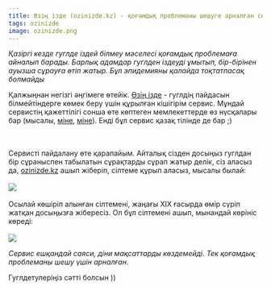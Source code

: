 ```yaml
---
title: Өзің ізде (ozinizde.kz) - қоғамдық проблеманы шешуге арналған сервис
tags: ozinizde
image: ozinizde.png
---
```


<em>Қазіргі кезде гуглде іздей білмеу мәселесі қоғамдық проблемаға айналып барады. Барлық адамдар гуглден іздеуді ұмытып, бір-бірінен ауызша сұрауға өтіп жатыр. Бұл эпидемияны қалайда тоқтатпасақ болмайды</em>

Қалжыңнан негізгі әңгімеге өтейік. <a rel="nofollow" href="http://ozinizde.kz">Өзің ізде</a> - гуглдің пайдасын білмейтіндерге көмек беру үшін құрылған кішігірім сервис. Мұндай сервистің қажеттілігі сонша өте көптеген мемлекеттерде өз нүсқалары бар (мысалы, <a rel="nofollow" href="http://lmgtfy.com/">міне</a>, <a rel="nofollow" href="http://pogugli.com/">міне</a>). Енді бұл сервис қазақ тілінде де бар ;)<br>
<a rel="nofollow" name="cut"></a> <br>
<br>

Сервисті пайдалану өте қарапайым. Айталық сізден досыңыз гуглдан бір сұраныспен табылатын сұрақтарды сұрап жатыр делік, сіз аласыз да, <a rel="nofollow" href="http://ozinizde.kz">ozinizde.kz</a> ашып жіберіп, сілтеме құрып аласыз, мысалы былай:<br>
<br>
<img class="image-center" src="http://ozinizde.kz/images/create.gif"><br>
<br>
Осылай көшіріп алынған сілтемені, жаңағы XIX ғасырда өмір сүріп жатқан досыңызға жібересіз. Ол бұл сілтемені ашып, мынандай көрініс көреді:<br>
<br>
<img class="image-center" src="http://ozinizde.kz/images/play.gif">

<em>Сервис ешқандай саяси, діни мақсаттарды көздемейді. Тек қоғамдық проблеманы шешу үшін арналған.</em>

Гуглдетулеріңіз сәтті болсын ))
